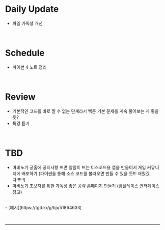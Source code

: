 
# Daily Update
- 파일 가독성 개선

&nbsp;
# Schedule
- 파이썬 4 노트 정리

&nbsp;
# Review
- 기본적인 코드를 바로 짤 수 없는 단계라서 백준 기본 문제를 계속 풀어보는 게 좋을 듯?
- 특강 듣기

&nbsp;
# TBD
- 마비노기 공홈에 공지사항 뜨면 알람이 뜨는 디스코드용 앱을 만들어서 게임 커뮤니티에 배포하기 (파이썬을 통해 소스 코드를 불러오면 만들 수 있을 듯!!! 재밌겠다!!!!!!)
- 마비노기 초보자를 위한 가독성 좋은 공략 홈페이지 만들기 (쉼플레이스 인터페이스 참고)
<br>
- [예시](https://tgd.kr/g/tip/51864633)

&nbsp;
***
